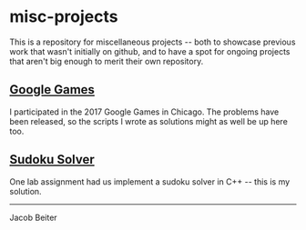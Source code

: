 misc-projects
============

This is a repository for miscellaneous projects -- both to showcase previous work that wasn't initially on github, and to have a spot for ongoing projects that aren't big enough to merit their own repository.

[Google Games](https://github.com/jcbbeiter/misc-projects/tree/master/googleGames)
------------
I participated in the 2017 Google Games in Chicago. The problems have been released, so the scripts I wrote as solutions might as well be up here too. 

[Sudoku Solver](https://github.com/jcbbeiter/misc-projects/tree/master/sudoku-solver)
-------------
One lab assignment had us implement a sudoku solver in C++ -- this is my solution.





----------
Jacob Beiter

